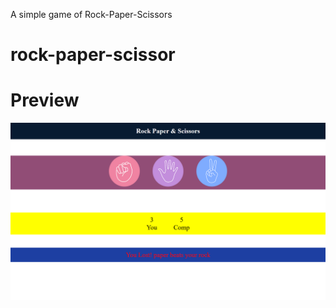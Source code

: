 A simple game of Rock-Paper-Scissors
# rock-paper-scissor
# Preview
![img alt](https://github.com/pankaj-maker/rock-paper-scissor/blob/0938ef3d7cf9b08cb4670630af3be061b0d95cba/Screenshot%20(10).png)
